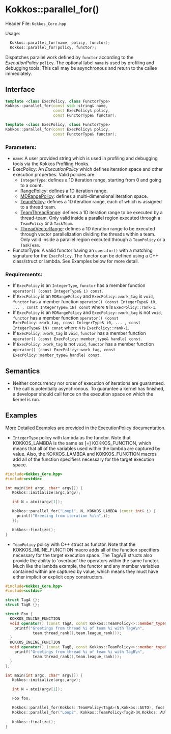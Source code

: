 # Kokkos::parallel_for()

Header File: `Kokkos_Core.hpp`

Usage: 
```c++
  Kokkos::parallel_for(name, policy, functor);
  Kokkos::parallel_for(policy, functor);
```

Dispatches parallel work defined by `functor` according to the *ExecutionPolicy* `policy`. The optional label `name` is
used by profiling and debugging tools. This call may be asynchronous and return to the callee immediately. 

## Interface

```cpp
template <class ExecPolicy, class FunctorType>
Kokkos::parallel_for(const std::string& name, 
                     const ExecPolicy& policy, 
                     const FunctorType& functor);
```

```cpp
template <class ExecPolicy, class FunctorType>
Kokkos::parallel_for(const ExecPolicy& policy, 
                     const FunctorType& functor);
```

### Parameters:

  * `name`: A user provided string which is used in profiling and debugging tools via the Kokkos Profiling Hooks. 
  * ExecPolicy: An *ExecutionPolicy* which defines iteration space and other execution properties. Valid policies are:
    * `IntegerType`: defines a 1D iteration range, starting from 0 and going to a count.
    * [RangePolicy](Kokkos%3A%3ARangePolicy): defines a 1D iteration range. 
    * [MDRangePolicy](Kokkos%3A%3AMDRangePolicy): defines a multi-dimensional iteration space.
    * [TeamPolicy](Kokkos%3A%3ATeamPolicy): defines a 1D iteration range, each of which is assigned to a thread team.
    * [TeamThreadRange](Kokkos%3A%3ANestedPolicies): defines a 1D iteration range to be executed by a thread-team. Only valid inside a parallel region executed through a `TeamPolicy` or a `TaskTeam`.
    * [ThreadVectorRange](Kokkos%3A%3ANestedPolicies): defines a 1D iteration range to be executed through vector parallelization dividing the threads within a team.  Only valid inside a parallel region executed through a `TeamPolicy` or a `TaskTeam`.
  * FunctorType: A valid functor having an `operator()` with a matching signature for the `ExecPolicy`.  The functor can be defined using a C++ class/struct or lambda.  See Examples below for more detail.

### Requirements:
  
  * If `ExecPolicy` is an `IntegerType`, `functor` has a member function `operator() (const IntegerType& i) const`.  
  * If `ExecPolicy` is an `MDRangePolicy` and `ExecPolicy::work_tag` is `void`, `functor` has a member function `operator() (const IntegerType& i0, ... , const IntegerType& iN) const` where `N` is `ExecPolicy::rank-1`.
  * If `ExecPolicy` is an `MDRangePolicy` and `ExecPolicy::work_tag` is not `void`, `functor` has a member function `operator() (const ExecPolicy::work_tag, const IntegerType& i0, ... , const IntegerType& iN) const` where `N` is `ExecPolicy::rank-1`.
  * If `ExecPolicy::work_tag` is `void`, `functor` has a member function `operator() (const ExecPolicy::member_type& handle) const`.
  * If `ExecPolicy::work_tag` is not `void`, `functor` has a member function `operator() (const ExecPolicy::work_tag, const ExecPolicy::member_type& handle) const`. 

## Semantics

* Neither concurrency nor order of execution of iterations are guaranteed.
* The call is potentially asynchronous. To guarantee a kernel has finished, a developer should call fence on the execution space on which the kernel is run.

## Examples

More Detailed Examples are provided in the ExecutionPolicy documentation. 

* `IntegerType` policy with lambda as the functor.  Note that KOKKOS_LAMBDA is the same as [=] KOKKOS_FUNCTION, which means that all of the variables used within the lambda are captured by value.  Also, the KOKKOS_LAMBDA and KOKKOS_FUNCTION macros add all of the function specifiers necessary for the target execution space.

```c++
#include<Kokkos_Core.hpp>
#include<cstdio> 

int main(int argc, char* argv[]) {
   Kokkos::initialize(argc,argv);

   int N = atoi(argv[1]);

   Kokkos::parallel_for("Loop1", N, KOKKOS_LAMBDA (const int& i) {
     printf("Greeting from iteration %i\n",i);
   });

   Kokkos::finalize();
}
```

* `TeamPolicy` policy with C++ struct as  functor.  Note that the KOKKOS_INLINE_FUNCTION macro adds all of the function specifiers necessary for the target execution space.  The TagA/B structs also provide the ability to 'overload' the operators within the same functor.  Much like the lambda example, the functor and any member variables contained within are captured by value, which means they must have either implicit or explicit copy constructors.

```c++
#include<Kokkos_Core.hpp>
#include<cstdio> 

struct TagA {};
struct TagB {};

struct Foo {
  KOKKOS_INLINE_FUNCTION
  void operator() (const TagA, const Kokkos::TeamPolicy<>::member_type& team) const {
    printf("Greetings from thread %i of team %i with TagA\n",
            team.thread_rank(),team.league_rank());
  }
  KOKKOS_INLINE_FUNCTION
  void operator() (const TagB, const Kokkos::TeamPolicy<>::member_type& team) const {
    printf("Greetings from thread %i of team %i with TagB\n",
            team.thread_rank(),team.league_rank());
  }
};

int main(int argc, char* argv[]) {
   Kokkos::initialize(argc,argv);

   int N = atoi(argv[1]);

   Foo foo;

   Kokkos::parallel_for(Kokkos::TeamPolicy<TagA>(N,Kokkos::AUTO), foo);
   Kokkos::parallel_for("Loop2", Kokkos::TeamPolicy<TagB>(N,Kokkos::AUTO), foo);
   
   Kokkos::finalize();
}
```
